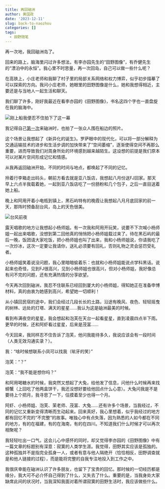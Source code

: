 ```yaml
---
title: 再回硇洲
author: 黄国政
date: '2023-12-11'
slug: back-to-naozhou
categories: []
tags:
  - 田野随笔
---
```


<!--more-->

再一次地，我回硇洲岛了。

回来的路上，脑海里闪过许多想法，有李亦园先生的“田野图像”，有乔健先生的“漂泊中的永恒”。我心里不时思量，再一次回岛，自己可以做一些什么呢？

在高铁上，小庄老师和我聊了村子里的局部关系网络和权力博弈，似乎初步描摹了可以探索的方向。我问小庄老师，她眼里的田野图像是什么，她和我想得相近，主要还是与当地人一起生活和聊天。

我们聊了许多，刚好我最近在看李亦园的《田野图像》，书名这四个字也一直盘旋在我的脑海中。

![刚上船我便忍不住拍下了这一幕](/images/posts/2023/12/12-11-boat.jpg)

我记得自己[第一次](https://guozheng.rbind.io/posts/2023/06/do-not-need-meaning/)来硇洲时，也拍了一张众人围在船边的照片。

这个场景让我想起了《新异化的诞生》。罗萨眼中的现代化，可以将一部分解释为交通运输技术的进步和生活步调的加快带来了“空间萎缩”，逐渐使得空间不再那么重要，进而导致我们对周身所处的环境感到越来越陌生。这设想的前提是我们原本可以对某片空间形成记忆和情感。

从我再返回硇洲开始，不同的时间与地点，都唤起了不同的记忆。

拎着行李箱走出码头，朝前方看去就是亚八饭店，我想起八月份送FJ回家。那天早上六点半我载着她，一起到亚八饭店吃了一份肠粉和几个包子，之后一直目送着她上船。

晚上和阿用开着小电瓶到镇上，黑石屿特有的晚霞让我想起八月月底回家的前一天，那阵时预备刮台风，岛上的天色很美。

![台风前夜](/images/posts/2023/12/12-11-sunset.jpg)

露天唱歌的地方让我想起小杨师姐。有一次我和阿用开玩笑，说要不下次喊小杨师姐一起出来唱歌，没想到第二回他真的悄悄把小杨师姐载过来了。待在黑石屿的最后一晚，饭团请大家吃饭，把小杨师姐也叫了出来，我和小杨师姐说，你请我吃了一次炒冰，这次一定要让我请你，送礼必须要有回礼，否则礼物之灵会惩罚受礼者。

小杨师姐笑着说没问题，我心里暗暗偷着乐：也就和小杨师姐能说点学科黑话。说起来也奇怪，见到FJ很高兴，见到小杨师姐也很高兴，但对小杨师姐，我好像总有问不完的问题，还有充满热情的分享欲望。

今天再次回到硇洲，我忍不住联系已经回到厦大的小杨师姐，得知她正在准备申博材料，真的由衷为她感到高兴，希望她一切顺利！

从小镇回民宿的途中，我们会经过几段长长的土路，沿途有晚风、夜色、轻轻摇曳的树林、远处的灯塔、满天的星星……我认为这是硇洲最美的时候。

看到布满夜空的星星，我会想起和泡芙在天台一起看星星，直到凌晨四点半下雨。更早的时候，还和阿虾看过星星，后来是茂富……

今天回来，我同样忍不住告诉了泡芙，他问我能待多久，我说应该会有一段时间（人类无效沟通实录？）。

我：“啥时候想联系小凤可以找我（呲牙的笑）”

泡芙：“？”

泡芙：“我不能是想你吗？”

和阿用喝糖水的时候，我突然又想起了大兔，给他发了信息，问他什么时候再来找螃蟹（上回吃了他两盒饼干，我还没想好要给他回点什么心意）。大兔问我是不是要待上个把月，我寻思了一下，估摸着至少也得一个月。

阿虾、小杨师姐、泡芙、茉老师、茂富、大兔……还有许多个场景，当我经过，不同的记忆又重新变得清晰而生动起来。回来真好，我心里想着，似乎我经过的地方都有回忆不完的“不完整”的故事。唯独心中有点失落，因为熟悉的人如今都在不同的地方，有的在福建，有的在海南，有的在四川。不知道我们什么时候才可以再次相聚呢？

我轻轻吐出一口气。这会儿心中感怀的同时，却又觉得李亦园的《田野图像》中有一篇文章的标题别有深意：寂寞的人类学生涯。我觉得，田野其实应该是孤独的。这种孤独并不是指完全孤身一人，或者有意与他人隔绝开（恰恰相反，田野调查就是和他人链接的过程），而是能将完整的自我专注地投入到工作之中。

我很庆幸能在硇洲认识了许多朋友，也留下了宝贵的回忆。那时候的一切经历都是缘分，我大可不必介怀自己得到了什么，又失去了什么。重要的是，当我身处大家缺席此间的状况时，当我深知我面对着所谓寂寞的田野生活时，我应该做些什么。